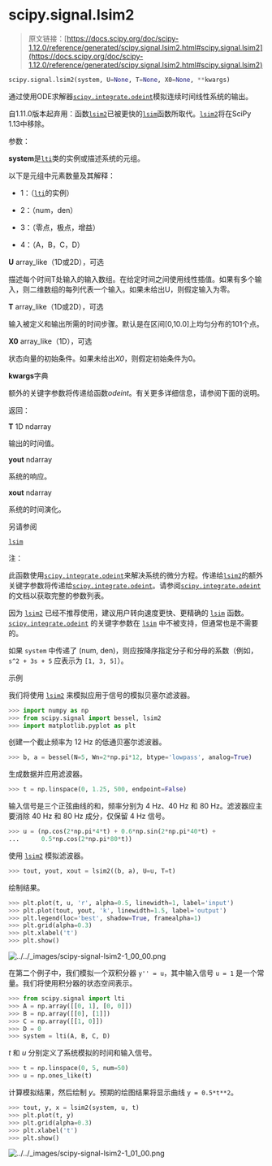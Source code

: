 # scipy.signal.lsim2

> 原文链接：[https://docs.scipy.org/doc/scipy-1.12.0/reference/generated/scipy.signal.lsim2.html#scipy.signal.lsim2](https://docs.scipy.org/doc/scipy-1.12.0/reference/generated/scipy.signal.lsim2.html#scipy.signal.lsim2)

```py
scipy.signal.lsim2(system, U=None, T=None, X0=None, **kwargs)
```

通过使用ODE求解器[`scipy.integrate.odeint`](https://docs.scipy.org/doc/scipy-1.12.0/reference/generated/scipy.integrate.odeint.html#scipy.integrate.odeint "scipy.integrate.odeint")模拟连续时间线性系统的输出。

自1.11.0版本起弃用：函数[`lsim2`](https://docs.scipy.org/doc/scipy-1.12.0/reference/generated/scipy.signal.lsim2.html#scipy.signal.lsim2 "scipy.signal.lsim2")已被更快的[`lsim`](https://docs.scipy.org/doc/scipy-1.12.0/reference/generated/scipy.signal.lsim.html#scipy.signal.lsim "scipy.signal.lsim")函数所取代。[`lsim2`](https://docs.scipy.org/doc/scipy-1.12.0/reference/generated/scipy.signal.lsim2.html#scipy.signal.lsim2")将在SciPy 1.13中移除。

参数：

**system**是[`lti`](https://docs.scipy.org/doc/scipy-1.12.0/reference/generated/scipy.signal.lti.html#scipy.signal.lti "scipy.signal.lti")类的实例或描述系统的元组。

以下是元组中元素数量及其解释：

+   1：（[`lti`](https://docs.scipy.org/doc/scipy-1.12.0/reference/generated/scipy.signal.lti.html#scipy.signal.lti "scipy.signal.lti")的实例）

+   2：（num，den）

+   3：（零点，极点，增益）

+   4：（A，B，C，D）

**U** array_like（1D或2D），可选

描述每个时间T处输入的输入数组。在给定时间之间使用线性插值。如果有多个输入，则二维数组的每列代表一个输入。如果未给出U，则假定输入为零。

**T** array_like（1D或2D），可选

输入被定义和输出所需的时间步骤。默认是在区间[0,10.0]上均匀分布的101个点。

**X0** array_like（1D），可选

状态向量的初始条件。如果未给出*X0*，则假定初始条件为0。

**kwargs**字典

额外的关键字参数将传递给函数*odeint*。有关更多详细信息，请参阅下面的说明。

返回：

**T** 1D ndarray

输出的时间值。

**yout** ndarray

系统的响应。

**xout** ndarray

系统的时间演化。

另请参阅

[`lsim`](https://docs.scipy.org/doc/scipy-1.12.0/reference/generated/scipy.signal.lsim.html#scipy.signal.lsim "scipy.signal.lsim")

注：

此函数使用[`scipy.integrate.odeint`](https://docs.scipy.org/doc/scipy-1.12.0/reference/generated/scipy.integrate.odeint.html#scipy.integrate.odeint "scipy.integrate.odeint")来解决系统的微分方程。传递给[`lsim2`](https://docs.scipy.org/doc/scipy-1.12.0/reference/generated/scipy.signal.lsim2.html#scipy.signal.lsim2 "scipy.signal.lsim2")的额外关键字参数将传递给[`scipy.integrate.odeint`](https://docs.scipy.org/doc/scipy-1.12.0/reference/generated/scipy.integrate.odeint.html#scipy.integrate.odeint "scipy.integrate.odeint")。请参阅[`scipy.integrate.odeint`](https://docs.scipy.org/doc/scipy-1.12.0/reference/generated/scipy.integrate.odeint.html#scipy.integrate.odeint "scipy.integrate.odeint")的文档以获取完整的参数列表。

因为 [`lsim2`](#scipy.signal.lsim2 "scipy.signal.lsim2") 已经不推荐使用，建议用户转向速度更快、更精确的 [`lsim`](scipy.signal.lsim.html#scipy.signal.lsim "scipy.signal.lsim") 函数。[`scipy.integrate.odeint`](scipy.integrate.odeint.html#scipy.integrate.odeint "scipy.integrate.odeint") 的关键字参数在 [`lsim`](scipy.signal.lsim.html#scipy.signal.lsim "scipy.signal.lsim") 中不被支持，但通常也是不需要的。

如果 `system` 中传递了 (num, den)，则应按降序指定分子和分母的系数（例如，`s^2 + 3s + 5` 应表示为 `[1, 3, 5]`）。

示例

我们将使用 [`lsim2`](#scipy.signal.lsim2 "scipy.signal.lsim2") 来模拟应用于信号的模拟贝塞尔滤波器。

```py
>>> import numpy as np
>>> from scipy.signal import bessel, lsim2
>>> import matplotlib.pyplot as plt 
```

创建一个截止频率为 12 Hz 的低通贝塞尔滤波器。

```py
>>> b, a = bessel(N=5, Wn=2*np.pi*12, btype='lowpass', analog=True) 
```

生成数据并应用滤波器。

```py
>>> t = np.linspace(0, 1.25, 500, endpoint=False) 
```

输入信号是三个正弦曲线的和，频率分别为 4 Hz、40 Hz 和 80 Hz。滤波器应主要消除 40 Hz 和 80 Hz 成分，仅保留 4 Hz 信号。

```py
>>> u = (np.cos(2*np.pi*4*t) + 0.6*np.sin(2*np.pi*40*t) +
...      0.5*np.cos(2*np.pi*80*t)) 
```

使用 [`lsim2`](#scipy.signal.lsim2 "scipy.signal.lsim2") 模拟滤波器。

```py
>>> tout, yout, xout = lsim2((b, a), U=u, T=t) 
```

绘制结果。

```py
>>> plt.plot(t, u, 'r', alpha=0.5, linewidth=1, label='input')
>>> plt.plot(tout, yout, 'k', linewidth=1.5, label='output')
>>> plt.legend(loc='best', shadow=True, framealpha=1)
>>> plt.grid(alpha=0.3)
>>> plt.xlabel('t')
>>> plt.show() 
```

![../../_images/scipy-signal-lsim2-1_00_00.png](../Images/9322493e7ccc73e573bb75cb6a952644.png)

在第二个例子中，我们模拟一个双积分器 `y'' = u`，其中输入信号 `u = 1` 是一个常量。我们将使用积分器的状态空间表示。

```py
>>> from scipy.signal import lti
>>> A = np.array([[0, 1], [0, 0]])
>>> B = np.array([[0], [1]])
>>> C = np.array([[1, 0]])
>>> D = 0
>>> system = lti(A, B, C, D) 
```

*t* 和 *u* 分别定义了系统模拟的时间和输入信号。

```py
>>> t = np.linspace(0, 5, num=50)
>>> u = np.ones_like(t) 
```

计算模拟结果，然后绘制 *y*。预期的绘图结果将显示曲线 `y = 0.5*t**2`。

```py
>>> tout, y, x = lsim2(system, u, t)
>>> plt.plot(t, y)
>>> plt.grid(alpha=0.3)
>>> plt.xlabel('t')
>>> plt.show() 
```

![../../_images/scipy-signal-lsim2-1_01_00.png](../Images/22cf7753f13075ff8963f5a1aa87e83e.png)
